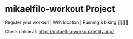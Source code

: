 # mikaelfilo-workout Project

Register your workout | With location | Running &amp; biking 🏃‍♂️🚴‍♂️ 

Check online at: https://mikaelfilo-workout.netlify.app/
